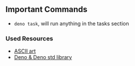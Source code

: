 ## Important Commands
- `deno task`, will run anything in the tasks section

### Used Resources
- [ASCII art](https://www.asciiart.eu/text-to-ascii-art)
- [Deno & Deno std library](https://deno.com/)
